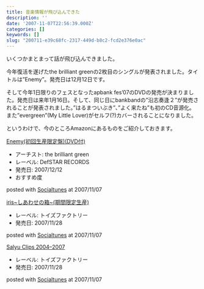 ```yaml
---
title: 音楽情報が飛び込んできた
description: ''
date: '2007-11-07T22:56:39.000Z'
categories: []
keywords: []
slug: "200711-e39c68fc-2317-449d-b8c2-fcd2e376e0ac"
---
```

いくつかまとまって話が飛び込んできました。

今年復活を遂げたthe brilliant greenの2枚目のシングルが発表されました。タイトルは”Enemy”。発売日は12月12日です。

そして今年1日限りのフェスとなったapbank fes’07のDVDの発売が決まりました。発売日は来年1月16日。そして、同じ日にbankbandの”沿志奏逢２”が発売されることが発表されました。”はるまついぶき”、”よく来たね”も初のCD音源化。また”evergreen”(My Little Lover)がセルフ(?)カバーされることになりました。

というわけで、今のところAmazonにあるものをご紹介しておきます。

[Enemy(初回生産限定盤)(DVD付)](http://www.amazon.co.jp/exec/obidos/ASIN/B000WW1HC6/mrchildrenonl-22/ref=nosim "Enemy(初回生産限定盤)(DVD付)")

*   アーチスト: the brilliant green
*   レーベル: DefSTAR RECORDS
*   発売日: 2007/12/12
*   おすすめ度

posted with [Socialtunes](http://socialtunes.net) at 2007/11/07

[iris~しあわせの箱~(期間限定生産)](http://www.amazon.co.jp/exec/obidos/ASIN/B000VPTN3Y/mrchildrenonl-22/ref=nosim "iris~しあわせの箱~(期間限定生産)")

*   レーベル: トイズファクトリー
*   発売日: 2007/11/28

posted with [Socialtunes](http://socialtunes.net) at 2007/11/07

[Salyu Clips 2004–2007](http://www.amazon.co.jp/exec/obidos/ASIN/B000VTHZJY/mrchildrenonl-22/ref=nosim "Salyu Clips 2004-2007")

*   レーベル: トイズファクトリー
*   発売日: 2007/11/28

posted with [Socialtunes](http://socialtunes.net) at 2007/11/07